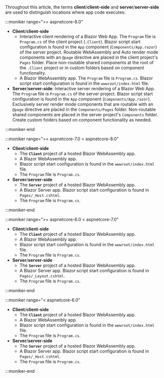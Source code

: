 Throughout this article, the terms **client**/**client-side** and **server**/**server-side** are used to distinguish locations where app code executes:

:::moniker range=">= aspnetcore-8.0"

* **Client**/**client-side**
  * Interactive client rendering of a Blazor Web App. The `Program` file is `Program.cs` of the client project (`.Client`). Blazor script start configuration is found in the `App` component (`Components/App.razor`) of the server project. Routable WebAssembly and Auto render mode components with an `@page` directive are placed in the client project's `Pages` folder. Place non-routable shared components at the root of the `.Client` project or in custom folders based on component functionality.
  * A Blazor WebAssembly app. The `Program` file is `Program.cs`. Blazor script start configuration is found in the `wwwroot/index.html` file.
* **Server**/**server-side**: Interactive server rendering of a Blazor Web App. The `Program` file is `Program.cs` of the server project. Blazor script start configuration is found in the `App` component (`Components/App.razor`). Exclusively server render mode components that are routable with an `@page` directive are placed in the `Components/Pages` folder. Non-routable shared components are placed in the server project's `Components` folder. Create custom folders based on component functionality as needed.

:::moniker-end

:::moniker range=">= aspnetcore-7.0 < aspnetcore-8.0"

* **Client**/**client-side**
  * The **`Client`** project of a hosted Blazor WebAssembly app.
  * A Blazor WebAssembly app.
  * Blazor script start configuration is found in the `wwwroot/index.html` file.
  * The `Program` file is `Program.cs`.
* **Server**/**server-side**
  * The **`Server`** project of a hosted Blazor WebAssembly app.
  * A Blazor Server app. Blazor script start configuration is found in `Pages/_Host.cshtml`.
  * The `Program` file is `Program.cs`.

:::moniker-end

:::moniker range=">= aspnetcore-6.0 < aspnetcore-7.0"

* **Client**/**client-side**
  * The **`Client`** project of a hosted Blazor WebAssembly app.
  * A Blazor WebAssembly app.
  * Blazor script start configuration is found in the `wwwroot/index.html` file.
  * The `Program` file is `Program.cs`.
* **Server**/**server-side**
  * The **`Server`** project of a hosted Blazor WebAssembly app.
  * A Blazor Server app. Blazor script start configuration is found in `Pages/_Layout.cshtml`.
  * The `Program` file is `Program.cs`.

:::moniker-end

:::moniker range="< aspnetcore-6.0"

* **Client**/**client-side**
  * The **`Client`** project of a hosted Blazor WebAssembly app.
  * A Blazor WebAssembly app.
  * Blazor script start configuration is found in the `wwwroot/index.html` file.
  * The `Program` file is `Program.cs`.
* **Server**/**server-side**
  * The **`Server`** project of a hosted Blazor WebAssembly app.
  * A Blazor Server app. Blazor script start configuration is found in `Pages/_Host.cshtml`.
  * The `Program` file is `Program.cs`.

:::moniker-end
